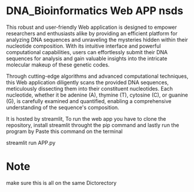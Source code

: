 # DNA_Bioinformatics Web APP nsds
This robust and user-friendly Web application is designed to empower researchers and enthusiasts alike by providing an efficient platform for analyzing DNA sequences and unraveling the mysteries hidden within their nucleotide composition. With its intuitive interface and powerful computational capabilities, users can effortlessly submit their DNA sequences for analysis and gain valuable insights into the intricate molecular makeup of these genetic codes.

Through cutting-edge algorithms and advanced computational techniques, this Web application diligently scans the provided DNA sequences, meticulously dissecting them into their constituent nucleotides. Each nucleotide, whether it be adenine (A), thymine (T), cytosine (C), or guanine (G), is carefully examined and quantified, enabling a comprehensive understanding of the sequence's composition.

It is hosted by streamlit, To run the web app you have to clone the repository, install streamlit throught the pip command and lastly run the program by
Paste this command on the terminal 

streamlit run APP.py 

# Note 
make sure this is all on the same Dictorectory 
